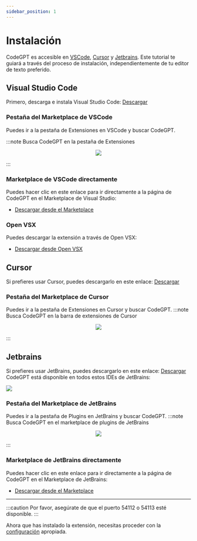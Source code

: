 ```yaml
---
sidebar_position: 1
---
```


# Instalación

CodeGPT es accesible en [VSCode](https://code.visualstudio.com/), [Cursor](https://cursor.sh/) y [Jetbrains](https://plugins.jetbrains.com/plugin/24372-codegpt-chat--ai-agents/). Este tutorial te guiará a través del proceso de instalación, independientemente de tu editor de texto preferido.

## Visual Studio Code
Primero, descarga e instala Visual Studio Code: [Descargar](https://code.visualstudio.com/download)

### Pestaña del Marketplace de VSCode
Puedes ir a la pestaña de Extensiones en VSCode y buscar CodeGPT.

:::note Busca CodeGPT en la pestaña de Extensiones
<p align="center">
      <img src="https://github.com/user-attachments/assets/5b901f8b-4946-402c-9ae4-56cec3068755"/>
</p>
:::

### Marketplace de VSCode directamente
Puedes hacer clic en este enlace para ir directamente a la página de CodeGPT en el Marketplace de Visual Studio:
- [Descargar desde el Marketplace](https://marketplace.visualstudio.com/items?itemName=DanielSanMedium.dscodegpt)

### Open VSX
Puedes descargar la extensión a través de Open VSX:
- [Descargar desde Open VSX](https://open-vsx.org/extension/DanielSanMedium/dscodegpt)

## Cursor
Si prefieres usar Cursor, puedes descargarlo en este enlace: [Descargar](https://cursor.sh/)

### Pestaña del Marketplace de Cursor
Puedes ir a la pestaña de Extensiones en Cursor y buscar CodeGPT.
:::note Busca CodeGPT en la barra de extensiones de Cursor
<p align="center"><img src="https://github.com/JudiniLabs/code-gpt-docs/assets/37567214/e0ab03e2-06f8-4e3c-bc25-1cd630583410"/></p>
:::

## Jetbrains

Si prefieres usar JetBrains, puedes descargarlo en este enlace: [Descargar](https://www.jetbrains.com/ides/)
CodeGPT está disponible en todos estos IDEs de JetBrains:

<img src="https://github.com/user-attachments/assets/15dc0a2d-45e6-4f48-8871-28bc45be90e0"/>

### Pestaña del Marketplace de JetBrains
Puedes ir a la pestaña de Plugins en JetBrains y buscar CodeGPT.
:::note Busca CodeGPT en el marketplace de plugins de JetBrains
<p align="center"><img src="https://github.com/user-attachments/assets/347e2216-73f5-4627-ba56-b1aa212f5bb2"/></p>
:::

### Marketplace de JetBrains directamente
Puedes hacer clic en este enlace para ir directamente a la página de CodeGPT en el Marketplace de JetBrains:
- [Descargar desde el Marketplace](https://plugins.jetbrains.com/plugin/24372-codegpt-chat--ai-agents)

___
:::caution
Por favor, asegúrate de que el puerto 54112 o 54113 esté disponible.
:::

Ahora que has instalado la extensión, necesitas proceder con la [configuración](/docs/tutorial-basics/configuration) apropiada.
